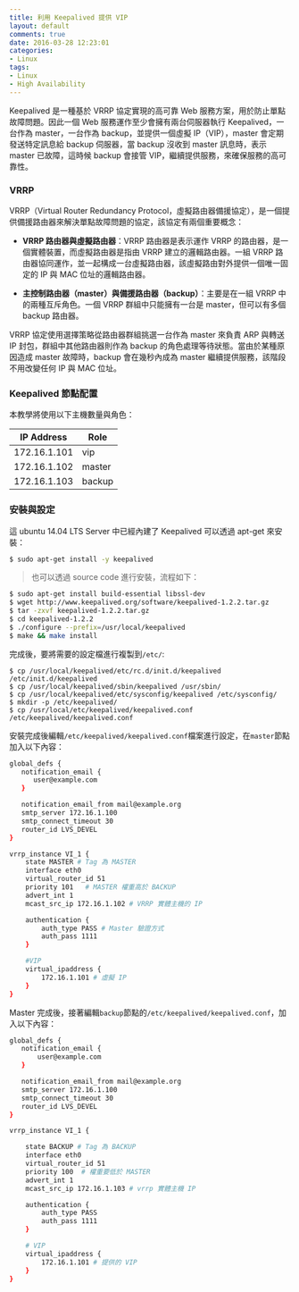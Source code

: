 ```yaml
---
title: 利用 Keepalived 提供 VIP
layout: default
comments: true
date: 2016-03-28 12:23:01
categories:
- Linux
tags:
- Linux
- High Availability
---
```

Keepalived 是一種基於 VRRP 協定實現的高可靠 Web 服務方案，用於防止單點故障問題。因此一個 Web 服務運作至少會擁有兩台伺服器執行 Keepalived，一台作為 master，一台作為 backup，並提供一個虛擬 IP（VIP），master 會定期發送特定訊息給 backup 伺服器，當 backup 沒收到 master 訊息時，表示 master 已故障，這時候 backup 會接管 VIP，繼續提供服務，來確保服務的高可靠性。

<!--more-->

### VRRP
VRRP（Virtual Router Redundancy Protocol，虛擬路由器備援協定），是一個提供備援路由器來解決單點故障問題的協定，該協定有兩個重要概念：
* **VRRP 路由器與虛擬路由器**：VRRP 路由器是表示運作 VRRP 的路由器，是一個實體裝置，而虛擬路由器是指由 VRRP 建立的邏輯路由器。一組 VRRP 路由器協同運作，並一起構成一台虛擬路由器，該虛擬路由對外提供一個唯一固定的 IP 與 MAC 位址的邏輯路由器。

* **主控制路由器（master）與備援路由器（backup）**：主要是在一組 VRRP 中的兩種互斥角色。一個 VRRP 群組中只能擁有一台是 master，但可以有多個 backup 路由器。

VRRP 協定使用選擇策略從路由器群組挑選一台作為 master 來負責 ARP 與轉送 IP 封包，群組中其他路由器則作為 backup 的角色處理等待狀態。當由於某種原因造成 master 故障時，backup 會在幾秒內成為 master 繼續提供服務，該階段不用改變任何 IP 與 MAC 位址。

### Keepalived 節點配置
本教學將使用以下主機數量與角色：

|  IP Address  |   Role   |
|--------------|----------|
| 172.16.1.101 |   vip    |
| 172.16.1.102 |  master  |
| 172.16.1.103 |  backup  |

### 安裝與設定
這 ubuntu 14.04 LTS Server 中已經內建了 Keepalived 可以透過 apt-get 來安裝：
```sh
$ sudo apt-get install -y keepalived
```

> 也可以透過 source code 進行安裝，流程如下：
```sh
$ sudo apt-get install build-essential libssl-dev
$ wget http://www.keepalived.org/software/keepalived-1.2.2.tar.gz
$ tar -zxvf keepalived-1.2.2.tar.gz
$ cd keepalived-1.2.2
$ ./configure --prefix=/usr/local/keepalived
$ make && make install
```

完成後，要將需要的設定檔進行複製到`/etc/`:
```
$ cp /usr/local/keepalived/etc/rc.d/init.d/keepalived /etc/init.d/keepalived
$ cp /usr/local/keepalived/sbin/keepalived /usr/sbin/
$ cp /usr/local/keepalived/etc/sysconfig/keepalived /etc/sysconfig/
$ mkdir -p /etc/keepalived/
$ cp /usr/local/etc/keepalived/keepalived.conf /etc/keepalived/keepalived.conf
```

安裝完成後編輯`/etc/keepalived/keepalived.conf`檔案進行設定，在`master`節點加入以下內容：
```sh
global_defs {
   notification_email {
      user@example.com
   }

   notification_email_from mail@example.org
   smtp_server 172.16.1.100
   smtp_connect_timeout 30
   router_id LVS_DEVEL
}

vrrp_instance VI_1 {
    state MASTER # Tag 為 MASTER
    interface eth0
    virtual_router_id 51
    priority 101   # MASTER 權重高於 BACKUP
    advert_int 1
    mcast_src_ip 172.16.1.102 # VRRP 實體主機的 IP

    authentication {
        auth_type PASS # Master 驗證方式
        auth_pass 1111
    }

    #VIP
    virtual_ipaddress {
        172.16.1.101 # 虛擬 IP
    }
}
```

Master 完成後，接著編輯`backup`節點的`/etc/keepalived/keepalived.conf`，加入以下內容：
```sh
global_defs {
   notification_email {
       user@example.com
   }

   notification_email_from mail@example.org
   smtp_server 172.16.1.100
   smtp_connect_timeout 30
   router_id LVS_DEVEL
}

vrrp_instance VI_1 {

    state BACKUP # Tag 為 BACKUP
    interface eth0
    virtual_router_id 51
    priority 100  # 權重要低於 MASTER
    advert_int 1
    mcast_src_ip 172.16.1.103 # vrrp 實體主機 IP

    authentication {
        auth_type PASS
        auth_pass 1111
    }

    # VIP
    virtual_ipaddress {
        172.16.1.101 # 提供的 VIP
    }
}
```
